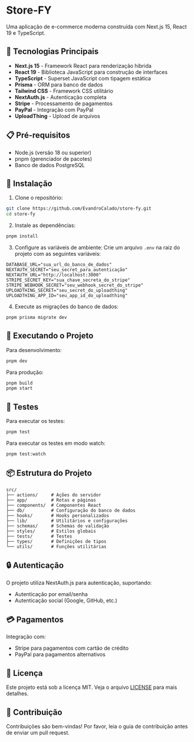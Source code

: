 # Store-FY

Uma aplicação de e-commerce moderna construída com Next.js 15, React 19 e TypeScript.

## 🚀 Tecnologias Principais

- **Next.js 15** - Framework React para renderização híbrida
- **React 19** - Biblioteca JavaScript para construção de interfaces
- **TypeScript** - Superset JavaScript com tipagem estática
- **Prisma** - ORM para banco de dados
- **Tailwind CSS** - Framework CSS utilitário
- **NextAuth.js** - Autenticação completa
- **Stripe** - Processamento de pagamentos
- **PayPal** - Integração com PayPal
- **UploadThing** - Upload de arquivos

## 📋 Pré-requisitos

- Node.js (versão 18 ou superior)
- pnpm (gerenciador de pacotes)
- Banco de dados PostgreSQL

## 🔧 Instalação

1. Clone o repositório:
```bash
git clone https://github.com/EvandroCalado/store-fy.git
cd store-fy
```

2. Instale as dependências:
```bash
pnpm install
```

3. Configure as variáveis de ambiente:
Crie um arquivo `.env` na raiz do projeto com as seguintes variáveis:
```env
DATABASE_URL="sua_url_do_banco_de_dados"
NEXTAUTH_SECRET="seu_secret_para_autenticação"
NEXTAUTH_URL="http://localhost:3000"
STRIPE_SECRET_KEY="sua_chave_secreta_do_stripe"
STRIPE_WEBHOOK_SECRET="seu_webhook_secret_do_stripe"
UPLOADTHING_SECRET="seu_secret_do_uploadthing"
UPLOADTHING_APP_ID="seu_app_id_do_uploadthing"
```

4. Execute as migrações do banco de dados:
```bash
pnpm prisma migrate dev
```

## 🚀 Executando o Projeto

Para desenvolvimento:
```bash
pnpm dev
```

Para produção:
```bash
pnpm build
pnpm start
```

## 🧪 Testes

Para executar os testes:
```bash
pnpm test
```

Para executar os testes em modo watch:
```bash
pnpm test:watch
```

## 📦 Estrutura do Projeto

```
src/
├── actions/     # Ações do servidor
├── app/         # Rotas e páginas
├── components/  # Componentes React
├── db/          # Configuração do banco de dados
├── hooks/       # Hooks personalizados
├── lib/         # Utilitários e configurações
├── schemas/     # Schemas de validação
├── styles/      # Estilos globais
├── tests/       # Testes
├── types/       # Definições de tipos
└── utils/       # Funções utilitárias
```

## 🔒 Autenticação

O projeto utiliza NextAuth.js para autenticação, suportando:
- Autenticação por email/senha
- Autenticação social (Google, GitHub, etc.)

## 💳 Pagamentos

Integração com:
- Stripe para pagamentos com cartão de crédito
- PayPal para pagamentos alternativos

## 📝 Licença

Este projeto está sob a licença MIT. Veja o arquivo [LICENSE](LICENSE) para mais detalhes.

## 🤝 Contribuição

Contribuições são bem-vindas! Por favor, leia o guia de contribuição antes de enviar um pull request.
